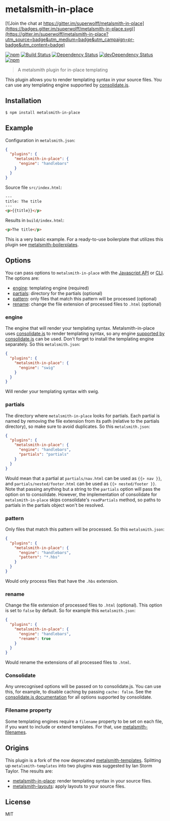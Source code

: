 # metalsmith-in-place

[![Join the chat at https://gitter.im/superwolff/metalsmith-in-place](https://badges.gitter.im/superwolff/metalsmith-in-place.svg)](https://gitter.im/superwolff/metalsmith-in-place?utm_source=badge&utm_medium=badge&utm_campaign=pr-badge&utm_content=badge)

[![npm](https://img.shields.io/npm/v/metalsmith-in-place.svg)](https://www.npmjs.com/package/metalsmith-in-place) [![Build Status](https://travis-ci.org/superwolff/metalsmith-in-place.svg)](https://travis-ci.org/superwolff/metalsmith-in-place) [![Dependency Status](https://david-dm.org/superwolff/metalsmith-in-place.svg)](https://david-dm.org/superwolff/metalsmith-in-place) [![devDependency Status](https://david-dm.org/superwolff/metalsmith-in-place/dev-status.svg)](https://david-dm.org/superwolff/metalsmith-in-place#info=devDependencies) [![npm](https://img.shields.io/npm/dm/metalsmith-in-place.svg)](https://www.npmjs.com/package/metalsmith-in-place)

> A metalsmith plugin for in-place templating

This plugin allows you to render templating syntax in your source files. You can use any templating engine supported by [consolidate.js](https://github.com/tj/consolidate.js#supported-template-engines).

## Installation

```
$ npm install metalsmith-in-place
```

## Example

Configuration in `metalsmith.json`:

```json
{
  "plugins": {
    "metalsmith-in-place": {
      "engine": "handlebars"
    }
  }
}
```

Source file `src/index.html`:

```html
---
title: The title
---
<p>{{title}}</p>
```

Results in `build/index.html`:

```html
<p>The title</p>
```

This is a very basic example. For a ready-to-use boilerplate that utilizes this plugin see [metalsmith-boilerplates](https://github.com/superwolff/metalsmith-boilerplates).

## Options

You can pass options to `metalsmith-in-place` with the [Javascript API](https://github.com/segmentio/metalsmith#api) or [CLI](https://github.com/segmentio/metalsmith#cli). The options are:

* [engine](#engine): templating engine (required)
* [partials](#partials): directory for the partials (optional)
* [pattern](#pattern): only files that match this pattern will be processed (optional)
* [rename](#rename): change the file extension of processed files to `.html` (optional)

### engine

The engine that will render your templating syntax. Metalsmith-in-place uses [consolidate.js](https://github.com/tj/consolidate.js) to render templating syntax, so any engine [supported by consolidate.js](https://github.com/tj/consolidate.js#supported-template-engines) can be used. Don't forget to install the templating engine separately. So this `metalsmith.json`:

```json
{
  "plugins": {
    "metalsmith-in-place": {
      "engine": "swig"
    }
  }
}
```

Will render your templating syntax with swig.

### partials

The directory where `metalsmith-in-place` looks for partials. Each partial is named by removing the file extension from its path (relative to the partials directory), so make sure to avoid duplicates. So this `metalsmith.json`:

```json
{
  "plugins": {
    "metalsmith-in-place": {
      "engine": "handlebars",
      "partials": "partials"
    }
  }
}
```

Would mean that a partial at `partials/nav.html` can be used as `{{> nav }}`, and `partials/nested/footer.html` can be used as `{{> nested/footer }}`. Note that passing anything but a string to the `partials` option will pass the option on to consolidate. However, the implementation of consolidate for `metalsmith-in-place` skips consolidate's `readPartials` method, so paths to partials in the partials object won't be resolved.

### pattern

Only files that match this pattern will be processed. So this `metalsmith.json`:

```json
{
  "plugins": {
    "metalsmith-in-place": {
      "engine": "handlebars",
      "pattern": "*.hbs"
    }
  }
}
```

Would only process files that have the `.hbs` extension.

### rename

Change the file extension of processed files to `.html` (optional). This option is set to `false` by default. So for example this `metalsmith.json`:

```json
{
  "plugins": {
    "metalsmith-in-place": {
      "engine": "handlebars",
      "rename": true
    }
  }
}
```

Would rename the extensions of all processed files to `.html`.

### Consolidate

Any unrecognised options will be passed on to consolidate.js. You can use this, for example, to disable caching by passing `cache: false`. See the [consolidate.js documentation](https://github.com/tj/consolidate.js) for all options supported by consolidate.

### Filename property

Some templating engines require a `filename` property to be set on each file, if you want to include or extend templates. For that, use [metalsmith-filenames](https://github.com/MoOx/metalsmith-filenames).

## Origins

This plugin is a fork of the now deprecated [metalsmith-templates](https://github.com/segmentio/metalsmith-templates). Splitting up `metalsmith-templates` into two plugins was suggested by Ian Storm Taylor. The results are:

* [metalsmith-in-place](https://github.com/superwolff/metalsmith-in-place): render templating syntax in your source files.
* [metalsmith-layouts](https://github.com/superwolff/metalsmith-layouts): apply layouts to your source files.

## License

MIT
